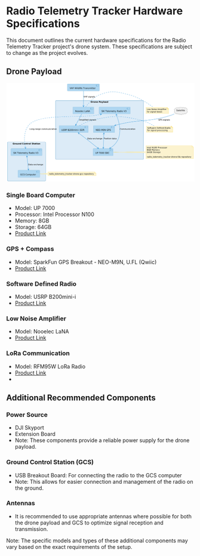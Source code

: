 # Radio Telemetry Tracker Hardware Specifications

This document outlines the current hardware specifications for the Radio Telemetry Tracker project's drone system. These specifications are subject to change as the project evolves.

## Drone Payload

![Drone Hardware Setup Diagram](../../diagrams/img/drone_hardware_setup.png)

### Single Board Computer
- Model: UP 7000
- Processor: Intel Processor N100
- Memory: 8GB
- Storage: 64GB
- [Product Link](https://up-shop.org/default/up-7000-series.html)

### GPS + Compass
- Model: SparkFun GPS Breakout - NEO-M9N, U.FL (Qwiic)
- [Product Link](https://mou.sr/3Pt2lmy)

### Software Defined Radio
- Model: USRP B200mini-i
- [Product Link](https://www.ettus.com/all-products/usrp-b200mini-i-2/)

### Low Noise Amplifier
- Model: Nooelec LaNA
- [Product Link](https://www.nooelec.com/store/lana.html?srsltid=AfmBOopzeX7KlBqEZARz0aIcDkEfL9iiwXlTAamh-N2XETJ2ykOVpHGz)

### LoRa Communication
- Model: RFM95W LoRa Radio
- [Product Link](https://www.adafruit.com/product/3072)
- 
## Additional Recommended Components

### Power Source
- DJI Skyport
- Extension Board
- Note: These components provide a reliable power supply for the drone payload.

### Ground Control Station (GCS)
- USB Breakout Board: For connecting the radio to the GCS computer
- Note: This allows for easier connection and management of the radio on the ground.

### Antennas
- It is recommended to use appropriate antennas where possible for both the drone payload and GCS to optimize signal reception and transmission.

Note: The specific models and types of these additional components may vary based on the exact requirements of the setup.
